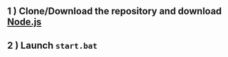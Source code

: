 ## 1 ) Clone/Download the repository and download [Node.js](https://nodejs.org/en/download)

## 2 )  Launch `start.bat`

